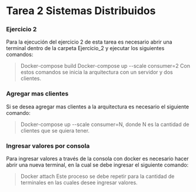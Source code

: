 # Tarea 2 Sistemas Distribuidos

### Ejercicio 2

Para la ejecución del ejercicio 2 de esta tarea es necesario abrir una terminal dentro de la carpeta Ejercicio_2 y ejecutar los siguientes comandos:
> Docker-compose build
> Docker-compose up --scale consumer=2 
Con estos comandos se inicia la arquitectura con un servidor y dos clientes.
### Agregar mas clientes

Si se desea agregar mas clientes a la arquitectura es necesario el siguiente comando:
> Docker-compose up --scale consumer=N, donde N es la cantidad de clientes que se quiera tener.
### Ingresar valores por consola

Para ingresar valores a través de la consola con docker es necesario hacer abrir una nueva terminal, en la cual se debe ingresar el siguiente comando:
> Docker attach <Nombre del container>
Este proceso se debe repetir para la cantidad de terminales en las cuales desee ingresar valores.
